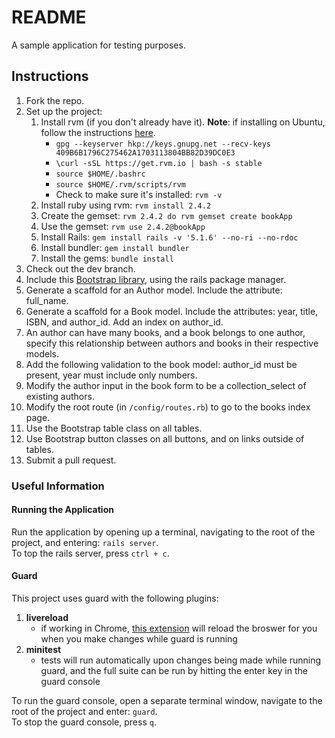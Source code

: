 # README

A sample application for testing purposes.

## Instructions

1. Fork the repo.
1. Set up the project:
    1. Install rvm (if you don't already have it). **Note**: if installing on Ubuntu, follow the instructions
     [here](https://github.com/rvm/ubuntu_rvm).
        - `gpg --keyserver hkp://keys.gnupg.net --recv-keys 409B6B1796C275462A1703113804BB82D39DC0E3`
        - `\curl -sSL https://get.rvm.io | bash -s stable`
        - `source $HOME/.bashrc`
        - `source $HOME/.rvm/scripts/rvm`
        - Check to make sure it's installed: `rvm -v`
    1. Install ruby using rvm: `rvm install 2.4.2`
    1. Create the gemset: `rvm 2.4.2 do rvm gemset create bookApp`
    1. Use the gemset: `rvm use 2.4.2@bookApp`
    1. Install Rails: `gem install rails -v '5.1.6' --no-ri --no-rdoc`
    1. Install bundler: `gem install bundler`
    1. Install the gems: `bundle install`
1. Check out the dev branch.    
1. Include this [Bootstrap library](https://github.com/twbs/bootstrap-rubygem), using the rails package manager.
1. Generate a scaffold for an Author model. Include the attribute: full_name.
1. Generate a scaffold for a Book model. Include the attributes: year, title, ISBN, and author_id. Add an index on author_id.
1. An author can have many books, and a book belongs to one author, specify this relationship between authors 
and books in their respective models.
1. Add the following validation to the book model: author_id must be present, year must include only numbers.
1. Modify the author input in the book form to be a collection_select of existing authors.
1. Modify the root route (in `/config/routes.rb`) to go to the books index page.
1. Use the Bootstrap table class on all tables.
1. Use Bootstrap button classes on all buttons, and on links outside of tables.
1. Submit a pull request.

### Useful Information
#### Running the Application
Run the application by opening up a terminal, navigating to the root of the project, and entering: `rails server`.  
To top the rails server, press `ctrl + c`.
#### Guard
This project uses guard with the following plugins:  
1. **livereload**  
    * if working in Chrome, 
    [this extension](https://chrome.google.com/webstore/detail/livereload/jnihajbhpnppcggbcgedagnkighmdlei?hl=en) 
    will reload the broswer for you when you make changes while guard is running  
1. **minitest**  
    * tests will run automatically upon changes being made while running guard, and the full suite can be
    run by hitting the enter key in the guard console   
       
To run the guard console, open a separate terminal window, navigate to the root of the project and enter: `guard`.  
To stop the guard console, press `q`.